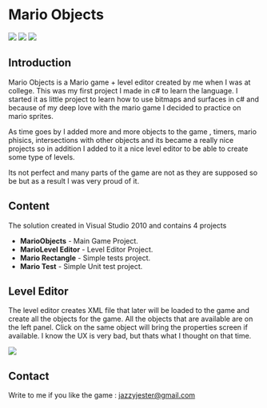 # Mario Objects

![](https://github.com/jazzyjester/Mario-Objects/blob/master/mario_level_1.png)
![](https://github.com/jazzyjester/Mario-Objects/blob/master/mario_level_2.png)
![](https://github.com/jazzyjester/Mario-Objects/blob/master/mario_level_3.png)

## Introduction
Mario Objects is a Mario game  + level editor created by me when I was at college.
This was my first project I made in c# to learn the language.
I started it as little project to learn how to use bitmaps and surfaces in c# and 
because of my deep love with the mario game I decided to practice on mario sprites.

As time goes by I added more and more objects to the game , timers, mario phisics,
intersections with other objects and its became a really nice projects so in addition
I added to it a nice level editor to be able to create some type of levels.

Its not perfect and many parts of the game are not as they are supposed so be but as
a result I was very proud of it.

## Content

The solution created in Visual Studio 2010 and contains 4 projects
- **MarioObjects** - Main Game Project.
- **MarioLevel Editor** - Level Editor Project.
- **Mario Rectangle** - Simple tests project.
- **Mario Test** - Simple Unit test project.

## Level Editor

The level editor creates XML file that later will be loaded to the game and create all the objects for the game.
All the objects that are available are on the left panel.
Click on the same object will bring the properties screen if available.
I know the UX is very bad, but thats what I thought on that time.

![](https://github.com/jazzyjester/Mario-Objects/blob/master/mario3.png)


## Contact
Write to me if you like the game  : jazzyjester@gmail.com


